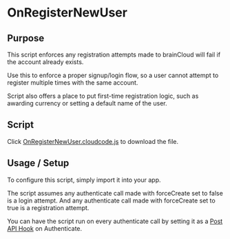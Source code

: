 # OnRegisterNewUser

## Purpose
This script enforces any registration attempts made to brainCloud will fail if the account already exists.

Use this to enforce a proper signup/login flow, so a user cannot attempt to register multiple times with the same account.

Script also offers a place to put first-time registration logic, such as awarding currency or setting a default name of the user.

## Script
Click [OnRegisterNewUser.cloudcode.js](OnRegisterNewUser.cloudcode.js) to download the file.

## Usage / Setup
To configure this script, simply import it into your app.

The script assumes any authenticate call made with forceCreate set to false is a login attempt. And any authenticate call made with forceCreate set to true is a registration attempt.

You can have the script run on every authenticate call by setting it as a [Post API Hook](https://getbraincloud.com/apidocs/cloud-code-central/cloud-code-tutorials/cc-tutorial-4-pre-and-post-hooks/) on Authenticate.
